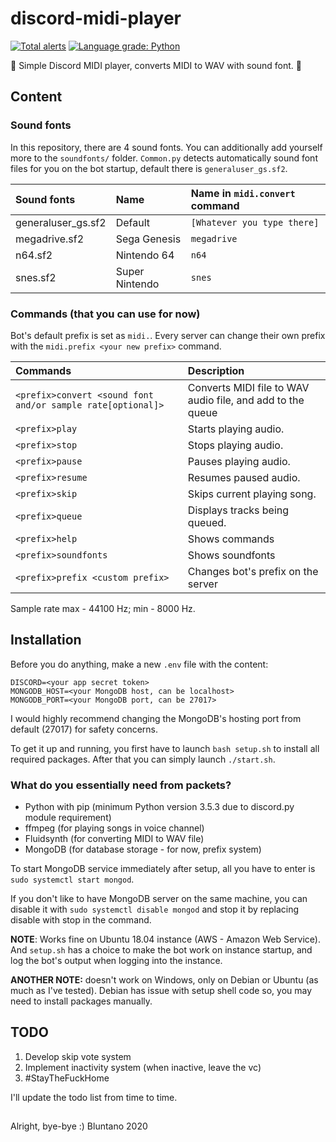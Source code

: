 # discord-midi-player
[![Total alerts](https://img.shields.io/lgtm/alerts/g/bluntano/discord-midi-player.svg?logo=lgtm&logoWidth=18)](https://lgtm.com/projects/g/bluntano/discord-midi-player/alerts/) [![Language grade: Python](https://img.shields.io/lgtm/grade/python/g/bluntano/discord-midi-player.svg?logo=lgtm&logoWidth=18)](https://lgtm.com/projects/g/bluntano/discord-midi-player/context:python)

 🎵 Simple Discord MIDI player, converts MIDI to WAV with sound font. 🎵

## Content

### Sound fonts

In this repository, there are 4 sound fonts. You can additionally add yourself more to the `soundfonts/` folder. `Common.py` detects automatically sound font files for you on the bot startup, default there is `generaluser_gs.sf2`.

| Sound fonts         | Name            | Name in `midi.convert` command |
| :------------------ | :-------------- | :----------------------------- |
| generaluser_gs.sf2  | Default         | `[Whatever you type there]`    |
| megadrive.sf2       | Sega Genesis    | `megadrive`                    |
| n64.sf2             | Nintendo 64     | `n64`                          |
| snes.sf2            | Super Nintendo  | `snes`                         |

### Commands (that you can use for now)

Bot's default prefix is set as `midi.`. Every server can change their own prefix with the `midi.prefix <your new prefix>` command.

| Commands                                                        | Description                           |
| :-------------------------------------------------------------- | :------------------------------------ |
| `<prefix>convert <sound font and/or sample rate[optional]>`     | Converts MIDI file to WAV audio file, and add to the queue |
| `<prefix>play`                                                  | Starts playing audio.                 |
| `<prefix>stop`                                                  | Stops playing audio.                  |
| `<prefix>pause`                                                 | Pauses playing audio.                 |
| `<prefix>resume`                                                | Resumes paused audio.                 |
| `<prefix>skip`                                                  | Skips current playing song.           |
| `<prefix>queue`                                                 | Displays tracks being queued.         |
| `<prefix>help`                                                  | Shows commands                        |
| `<prefix>soundfonts`                                            | Shows soundfonts                      |
| `<prefix>prefix <custom prefix>`                                | Changes bot's prefix on the server    |

Sample rate max - 44100 Hz; min - 8000 Hz.

## Installation

Before you do anything, make a new `.env` file with the content:
```
DISCORD=<your app secret token>
MONGODB_HOST=<your MongoDB host, can be localhost>
MONGODB_PORT=<your MongoDB port, can be 27017>
```

I would highly recommend changing the MongoDB's hosting port from default (27017) for safety concerns.

To get it up and running, you first have to launch `bash setup.sh` to install all required packages. After that you can simply launch `./start.sh`.

### What do you essentially need from packets?

- Python with pip (minimum Python version 3.5.3 due to discord.py module requirement)
- ffmpeg (for playing songs in voice channel)
- Fluidsynth (for converting MIDI to WAV file)
- MongoDB (for database storage - for now, prefix system)

To start MongoDB service immediately after setup, all you have to enter is `sudo systemctl start mongod`.

If you don't like to have MongoDB server on the same machine, you can disable it with `sudo systemctl disable mongod` and stop it by replacing disable with stop in the command.

**NOTE**: Works fine on Ubuntu 18.04 instance (AWS - Amazon Web Service). And `setup.sh` has a choice to make the bot work on instance startup, and log the bot's output when logging into the instance.

**ANOTHER NOTE:** doesn't work on Windows, only on Debian or Ubuntu (as much as I've tested). Debian has issue with setup shell code so, you may need to install packages manually.

## TODO

1. Develop skip vote system
2. Implement inactivity system (when inactive, leave the vc)
3. #StayTheFuckHome

I'll update the todo list from time to time.

## 

Alright, bye-bye :) Bluntano 2020
